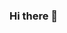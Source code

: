 ### Hi there 👋

<!--
**SunXiaoNJU/SunXiaoNJU** is a ✨ _special_ ✨ repository because its `README.md` (this file) appears on your GitHub profile.

Here are some ideas to get you started:

- 🔭 I’m currently working on software engineering.
- 🌱 I’m currently learning everything I'm interested like Java.
- 👯 I’m looking to collaborate on funny and clever guys.
- 🤔 I’m looking for help with programming.
- 💬 Ask me about everything, wish to meet your funny soul.
- 📫 How to reach me: 2375367814@qq.com
- ⚡ Fun fact: game, pingpang, some kind of books, etc.
-->
